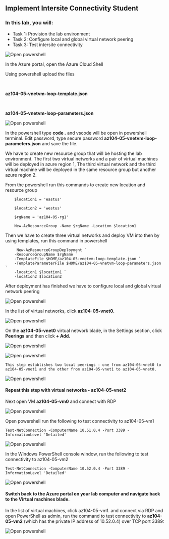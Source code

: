 ## Implement Intersite Connectivity Student 

### In this lab, you will:

<ul>
    <li>Task 1: Provision the lab environment</li>
    <li>Task 2: Configure local and global virtual network peering</li>
    <li>Task 3: Test intersite connectivity</li>
</ul>

![Open powershell ](images/a1.png)

In the Azure portal, open the Azure Cloud Shell

Using powershell upload the files

<br />

**az104-05-vnetvm-loop-template.json**

<br />

**az104-05-vnetvm-loop-parameters.json**

![Open powershell ](images/a2.png)

In the powershell type **code .** and vscode will be open in powershell terminal. Edit password, type secure password **az104-05-vnetvm-loop-parameters.json** and save the file.

We have to create new resource group that will be hosting the lab environment. The first two virtual networks and a pair of virtual machines will be deployed in azure region 1, The third virtual network and the third virtual machine will be deployed in the same resource group but another azure region 2.  



From the powershell run this commands to create new location and resource group


        $location1 = 'eastus'

        $location2 = 'westus'

        $rgName = 'az104-05-rg1'

        New-AzResourceGroup -Name $rgName -Location $location1


Then we have to create three virtual networks and deploy VM into then by using templates, run this command in powershell

         New-AzResourceGroupDeployment `
        -ResourceGroupName $rgName `
        -TemplateFile $HOME/az104-05-vnetvm-loop-template.json `
        -TemplateParameterFile $HOME/az104-05-vnetvm-loop-parameters.json `
        -location1 $location1 `
        -location2 $location2


After deployment has finished we have to configure local and global virtual network peering

![Open powershell ](images/a3.png)

In the list of virtual networks, click **az104-05-vnet0.**

![Open powershell ](images/a4.png)

On the **az104-05-vnet0** virtual network blade, in the Settings section, click **Peerings** and then click **+ Add.**

![Open powershell ](images/a5.png)


![Open powershell ](images/a6.png)

    This step establishes two local peerings - one from az104-05-vnet0 to az104-05-vnet1 and the other from az104-05-vnet1 to az104-05-vnet0.

![Open powershell ](images/a7.png)

#### Repeat this step with virtual networka - az104-05-vnet2

Next open VM **az104-05-vm0** and connect with RDP

![Open powershell ](images/a8.png)

Open powershell run the following to test connectivity to az104-05-vm1

    Test-NetConnection -ComputerName 10.51.0.4 -Port 3389 -InformationLevel 'Detailed'

![Open powershell ](images/a9.png)


In the Windows PowerShell console window, run the following to test connectivity to az104-05-vm2 

    Test-NetConnection -ComputerName 10.52.0.4 -Port 3389 -InformationLevel 'Detailed'

![Open powershell ](images/a10.png)


#### Switch back to the Azure portal on your lab computer and navigate back to the Virtual machines blade.
In the list of virtual machines, click az104-05-vm1. and connect via RDP  and open PowerShell as admin, run the command to test connectivity to **az104-05-vm2** (which has the private IP address of 10.52.0.4) over TCP port 3389:


![Open powershell ](images/a11.png)